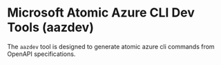 # Microsoft Atomic Azure CLI Dev Tools (aazdev)

The `aazdev` tool is designed to generate atomic azure cli commands from OpenAPI specifications.
